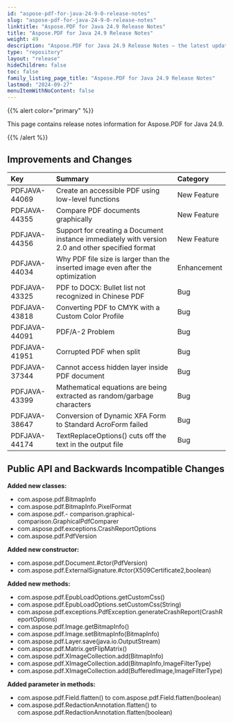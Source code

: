 ```yaml
---
id: "aspose-pdf-for-java-24-9-0-release-notes"
slug: "aspose-pdf-for-java-24-9-0-release-notes"
linktitle: "Aspose.PDF for Java 24.9 Release Notes"
title: "Aspose.PDF for Java 24.9 Release Notes"
weight: 49
description: "Aspose.PDF for Java 24.9 Release Notes – the latest updates and fixes."
type: "repository"
layout: "release"
hideChildren: false
toc: false
family_listing_page_title: "Aspose.PDF for Java 24.9 Release Notes"
lastmod: "2024-09-27"
menuItemWithNoContent: false
---
```


{{% alert color="primary" %}}

This page contains release notes information for Aspose.PDF for Java 24.9.

{{% /alert %}}
## **Improvements and Changes**

|**Key**|**Summary**|**Category**|
| :- | :- | :- |
|PDFJAVA-44069|Create an accessible PDF using low-level functions|New Feature|
|PDFJAVA-44355|Compare PDF documents graphically|New Feature|
|PDFJAVA-44356|Support for creating a Document instance immediately with version 2.0 and other specified format|New Feature|
|PDFJAVA-44034|Why PDF file size is larger than the inserted image even after the optimization|Enhancement|
|PDFJAVA-43325|PDF to DOCX: Bullet list not recognized in Chinese PDF|Bug|
|PDFJAVA-43818|Converting PDF to CMYK with a Custom Color Profile|Bug|
|PDFJAVA-44091|PDF/A-2 Problem|Bug|
|PDFJAVA-41951|Corrupted PDF when split|Bug|
|PDFJAVA-37344|Cannot access hidden layer inside PDF document|Bug|
|PDFJAVA-43399|Mathematical equations are being extracted as random/garbage characters|Bug|
|PDFJAVA-38647|Conversion of Dynamic XFA Form to Standard AcroForm failed|Bug|
|PDFJAVA-44174|TextReplaceOptions() cuts off the text in the output file|Bug|


## **Public API and Backwards Incompatible Changes**


**Added new classes:**
- com.aspose.pdf.BitmapInfo
- com.aspose.pdf.BitmapInfo.PixelFormat
- com.aspose.pdf.- comparison.graphical- comparison.GraphicalPdfComparer
- com.aspose.pdf.exceptions.CrashReportOptions
- com.aspose.pdf.PdfVersion


**Added new constructor:**
- com.aspose.pdf.Document.#ctor(PdfVersion)
- com.aspose.pdf.ExternalSignature.#ctor(X509Certificate2,boolean)


**Added new methods:**
- com.aspose.pdf.EpubLoadOptions.getCustomCss()
- com.aspose.pdf.EpubLoadOptions.setCustomCss(String)
- com.aspose.pdf.exceptions.PdfException.generateCrashReport(CrashReportOptions)
- com.aspose.pdf.Image.getBitmapInfo()
- com.aspose.pdf.Image.setBitmapInfo(BitmapInfo)
- com.aspose.pdf.Layer.save(java.io.OutputStream)
- com.aspose.pdf.Matrix.getFlipMatrix()
- com.aspose.pdf.XImageCollection.add(BitmapInfo)
- com.aspose.pdf.XImageCollection.add(BitmapInfo,ImageFilterType)
- com.aspose.pdf.XImageCollection.add(BufferedImage,ImageFilterType)


**Added parameter in methods:**
- com.aspose.pdf.Field.flatten() to com.aspose.pdf.Field.flatten(boolean)
- com.aspose.pdf.RedactionAnnotation.flatten() to com.aspose.pdf.RedactionAnnotation.flatten(boolean)


